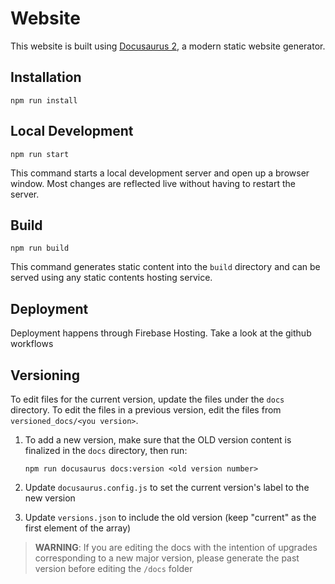 # Website

This website is built using [Docusaurus 2](https://v2.docusaurus.io/), a modern static website generator.

## Installation

```console
npm run install
```

## Local Development

```console
npm run start
```

This command starts a local development server and open up a browser window. Most changes are reflected live without having to restart the server.

## Build

```console
npm run build
```

This command generates static content into the `build` directory and can be served using any static contents hosting service.

## Deployment

Deployment happens through Firebase Hosting. Take a look at the github workflows

## Versioning

To edit files for the current version, update the files under the `docs` directory. To edit the files in a previous version, edit the files from `versioned_docs/<you version>`.

1. To add a new version, make sure that the OLD version content is finalized in the `docs` directory, then run:

    ```console
    npm run docusaurus docs:version <old version number>
    ```

2. Update `docusaurus.config.js` to set the current version's label to the new version
3. Update `versions.json` to include the old version (keep "current" as the first element of the array)

> **WARNING**: If you are editing the docs with the intention of upgrades corresponding to a new major version, please generate the past version before editing the `/docs` folder
